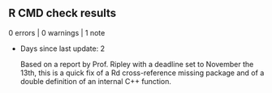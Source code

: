 ## R CMD check results

0 errors | 0 warnings | 1 note

* Days since last update: 2

  Based on a report by Prof. Ripley with a deadline set to November the 13th, 
  this is a quick fix of a Rd cross-reference missing package and of a double
  definition of an internal C++ function. 
